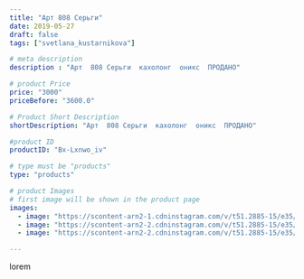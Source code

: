 ```yaml
---
title: "Арт 808 Серьги"
date: 2019-05-27
draft: false
tags: ["svetlana_kustarnikova"]

# meta description
description : "Арт  808 Серьги  кахолонг  оникс  ПРОДАНО"

# product Price
price: "3000"
priceBefore: "3600.0"

# Product Short Description
shortDescription: "Арт  808 Серьги  кахолонг  оникс  ПРОДАНО"

#product ID
productID: "Bx-Lxnwo_iv"

# type must be "products"
type: "products"

# product Images
# first image will be shown in the product page
images:
  - image: "https://scontent-arn2-1.cdninstagram.com/v/t51.2885-15/e35/61610822_375892869695099_3933172446506595771_n.jpg?se=8&tp=1&_nc_ht=scontent-arn2-1.cdninstagram.com&_nc_cat=111&_nc_ohc=LlAHKu_mCFkAX9n-CkE&oh=36fc952818c530ac48ec391ddd234717&oe=606C7B1B&ig_cache_key=MjA1MzEzMDI0MjA5NDA2NjQ0MA%3D%3D.2"
  - image: "https://scontent-arn2-2.cdninstagram.com/v/t51.2885-15/e35/60347428_2380386888846684_2976927050563211476_n.jpg?se=8&tp=1&_nc_ht=scontent-arn2-2.cdninstagram.com&_nc_cat=100&_nc_ohc=R5hzFschEeMAX_LwXpq&oh=c92b865ac66d28b0d4240610b2141469&oe=606D1C77&ig_cache_key=MjA1MzEzMDI0MjExMDkxNDIwMQ%3D%3D.2"
  - image: "https://scontent-arn2-2.cdninstagram.com/v/t51.2885-15/e35/60383051_2196235807163360_2971444971471462748_n.jpg?tp=1&_nc_ht=scontent-arn2-2.cdninstagram.com&_nc_cat=108&_nc_ohc=Ld0zQcqYvFsAX-1hhrs&oh=5b6189e85927d2507f74afe309873c3c&oe=606D37D3&ig_cache_key=MjA1MzEzMDI0MjEwMjQ1MzY1Nw%3D%3D.2"

---
```

lorem
